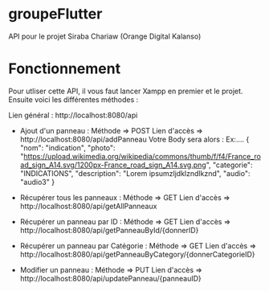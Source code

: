 # groupeFlutter

API pour le projet Siraba Chariaw (Orange Digital Kalanso)
# Fonctionnement
Pour utliser cette API, il vous faut lancer Xampp en premier et le projet.
Ensuite voici les différentes méthodes :

Lien général : http://localhost:8080/api

  - Ajout d'un panneau : Méthode => POST 
    Lien d'accès => http://localhost:8080/api/addPanneau
    Votre Body sera alors : Ex:....
    {
      "nom": "indication",
      "photo": "https://upload.wikimedia.org/wikipedia/commons/thumb/f/f4/France_road_sign_A14.svg/1200px-France_road_sign_A14.svg.png",
      "categorie": "INDICATIONS",
      "description": "Lorem ipsumzljdklzndlkznd",
      "audio": "audio3"
    }
    
  - Récupérer tous les panneaux : Méthode => GET
    Lien d'accès => http://localhost:8080/api/getAllPanneaux
    
  - Récupérer un panneau par ID : Méthode => GET
    Lien d'accès => http://localhost:8080/api/getPanneauById/{donnerID}
    
  - Récupérer un panneau par Catégorie : Méthode => GET
    Lien d'accès => http://localhost:8080/api/getPanneauByCategory/{donnerCategorieID}
    
  - Modifier un panneau : Méthode => PUT
    Lien d'accès => http://localhost:8080/api/updatePanneau/{panneauID}
